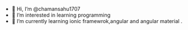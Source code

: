 - 👋 Hi, I’m @chamansahu1707
- 👀 I’m interested in learning programming
- 🌱 I’m currently learning ionic framewrok,angular and angular material
.

<!---
chamansahu1707/chamansahu1707 is a ✨ special ✨ repository because its `README.md` (this file) appears on your GitHub profile.
You can click the Preview link to take a look at your changes.
--->
